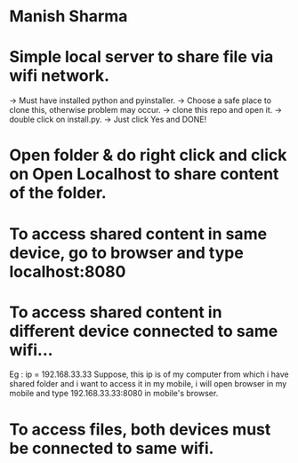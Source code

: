 # Manish Sharma
# Simple local server to share file via wifi network.

-> Must have installed python and pyinstaller.
-> Choose a safe place to clone this, otherwise problem may occur.
-> clone this repo and open it.
-> double click on install.py.
-> Just click Yes and DONE!

# Open folder & do right click and click on Open Localhost to share content of the folder.

# To access shared content in same device, go to browser and type localhost:8080

# To access shared content in different device connected to same wifi...
Eg : ip = 192.168.33.33
Suppose, this ip is of my computer from which i have shared folder and i want to access it in my mobile, i will open browser in my mobile and type 192.168.33.33:8080 in mobile's browser.

# To access files, both devices must be connected to same wifi.